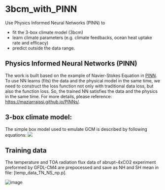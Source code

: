 # 3bcm_with_PINN
Use Physics Informed Neural Networks (PINN) to 
- fit the 3-box climate model (3bcm)
- learn climate parameters (e.g. climate feedbacks, ocean heat uptake rate and efficacy)
- predict outside the data range.

## Physics Informed Neural Networks (PINN)
The work is built based on the example of Navier-Stokes Equation in [PINN](https://github.com/maziarraissi/PINNs). To use NN learns (fits) the data and the physical model in the same time, we need to construct the loss function not only with traditional data loss, but also the function loss. So, the trained NN satisfies the data and the physics in the same time. For more details, please reference: https://maziarraissi.github.io/PINNs/.

## 3-box climate model:
The simple box model used to emulate GCM is described by following equations:
<img src="https://render.githubusercontent.com/render/math?math=\color{grey50} C_s\frac{dT_s}{dt} &=  F_s + \lambda_s T_s - \epsilon_s\gamma_s (T_s-T_d) + Q (T_n - T_s) \\ C_n\frac{dT_n}{dt} &=  F_n + \lambda_n T_n - \epsilon_n\gamma_n (T_n-T_d) - Q (T_n - T_s) \\ C_d\frac{dT_d}{dt} &=  \gamma_s (T_s-T_d) + \gamma_n (T_n-T_d)">

## Training data
The temperature and TOA radiation flux data of abrupt-4xCO2 experiment preformed by GFDL-CM4 are prepocessed and save as NH and SH mean in file: [temp_data_TN_NS_np.p].


![image](https://user-images.githubusercontent.com/61756907/150723100-61001d3e-f624-4f46-8980-020753ccaddf.png)

# 
